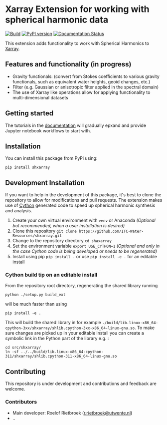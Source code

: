 #  Xarray Extension for working with spherical harmonic data
[![Build](https://github.com/ITC-Water-Resources/shxarray/actions/workflows/python-publish.yml/badge.svg)](https://github.com/ITC-Water-Resources/shxarray/actions/workflows/python-publish.yml)
[![PyPI version](https://badge.fury.io/py/shxarray.svg)](https://badge.fury.io/py/shxarray)
[![Documentation Status](https://readthedocs.org/projects/shxarray/badge/?version=latest)](https://shxarray.wobbly.earth/latest/?badge=latest)

This extension adds functionality to work with Spherical Harmonics to [Xarray](https://github.com/pydata/xarray).

## Features and functionality (in progress)
* Gravity functionals: (convert from Stokes coefficients to various gravity functionals, such as equivalent water heights, geoid changes, etc.)
* Filter (e.g. Gaussian or anisotropic filter applied in the spectral domain)
* The use of Xarray like operations allow for applying functionality to multi-dimensional datasets


## Getting started
The tutorials in the [documentation](https://shxarray.wobbly.earth/stable/tutorial.html) will gradually epxand and provide Jupyter notebook workflows to start with.


## Installation
You can install this package from PyPi using:
```
pip install shxarray
```


## Development Installation
If you want to help in the development of this package, it's best to clone the repository to allow for modifications and pull requests. The extension makes use of [Cython](https://cython.readthedocs.io/en/latest/) generated code to speed up spherical harmonic synthesis and analysis.

1. Create your own virtual environment with `venv` or Anaconda *(Optional but recommended, when a user installation is desired)*
2. Clone this repository `git clone https://github.com/ITC-Water-Resources/shxarray.git`
3. Change to the repository directory `cd shaxarray`
4. Set the environment variable `export USE_CYTHON=1` *(Optional and only in the case Cython code is being developed or needs to be regenerated)*
5. Install using pip  `pip install .` or use `pip install -e .` for an editable install
 
### Cython build tip on an editable install
From the repository root directory, regenerating the shared library running 

```python ./setup.py build_ext``` 

will be much faster than using 

```pip install -e .``` 


This will build the shared library in for example `./build/lib.linux-x86_64-cpython-3xx/shxarray/shlib.cpython-3xx-x86_64-linux-gnu.so`. To make sure changes are picked up in your editable install you can create a symbolic link in the Python part of the library e.g. :

```
cd src/shxarray/
ln -sf ../../build/lib.linux-x86_64-cpython-311/shxarray/shlib.cpython-311-x86_64-linux-gnu.so
```


## Contributing
This repository is under development and contributions and feedback are welcome.

### Contributors
* Main developer: Roelof Rietbroek (r.rietbroek@utwente.nl)
* ..



